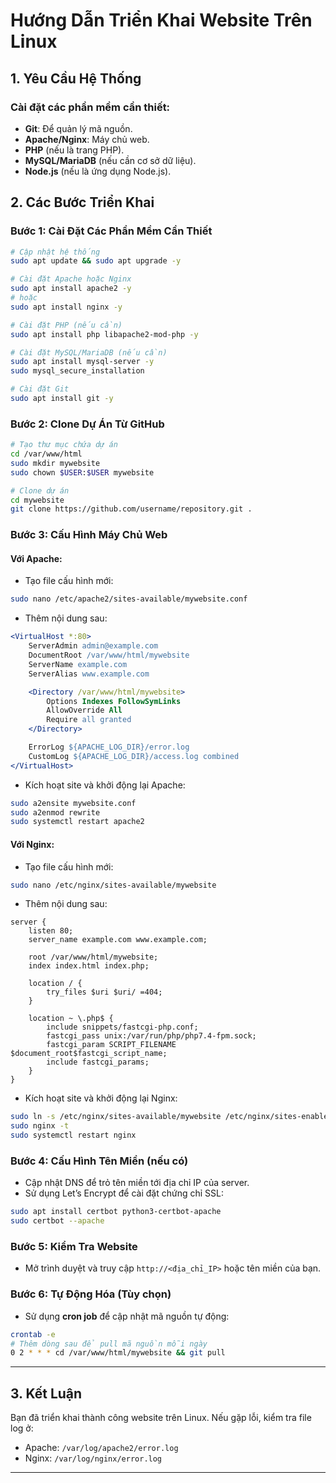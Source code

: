 # Hướng Dẫn Triển Khai Website Trên Linux

## 1. Yêu Cầu Hệ Thống
### Cài đặt các phần mềm cần thiết:
- **Git**: Để quản lý mã nguồn.
- **Apache/Nginx**: Máy chủ web.
- **PHP** (nếu là trang PHP).
- **MySQL/MariaDB** (nếu cần cơ sở dữ liệu).
- **Node.js** (nếu là ứng dụng Node.js).

## 2. Các Bước Triển Khai

### Bước 1: Cài Đặt Các Phần Mềm Cần Thiết
```bash
# Cập nhật hệ thống
sudo apt update && sudo apt upgrade -y

# Cài đặt Apache hoặc Nginx
sudo apt install apache2 -y
# hoặc
sudo apt install nginx -y

# Cài đặt PHP (nếu cần)
sudo apt install php libapache2-mod-php -y

# Cài đặt MySQL/MariaDB (nếu cần)
sudo apt install mysql-server -y
sudo mysql_secure_installation

# Cài đặt Git
sudo apt install git -y
```

### Bước 2: Clone Dự Án Từ GitHub
```bash
# Tạo thư mục chứa dự án
cd /var/www/html
sudo mkdir mywebsite
sudo chown $USER:$USER mywebsite

# Clone dự án
cd mywebsite
git clone https://github.com/username/repository.git .
```

### Bước 3: Cấu Hình Máy Chủ Web
#### Với Apache:
- Tạo file cấu hình mới:
```bash
sudo nano /etc/apache2/sites-available/mywebsite.conf
```
- Thêm nội dung sau:
```apache
<VirtualHost *:80>
    ServerAdmin admin@example.com
    DocumentRoot /var/www/html/mywebsite
    ServerName example.com
    ServerAlias www.example.com

    <Directory /var/www/html/mywebsite>
        Options Indexes FollowSymLinks
        AllowOverride All
        Require all granted
    </Directory>

    ErrorLog ${APACHE_LOG_DIR}/error.log
    CustomLog ${APACHE_LOG_DIR}/access.log combined
</VirtualHost>
```
- Kích hoạt site và khởi động lại Apache:
```bash
sudo a2ensite mywebsite.conf
sudo a2enmod rewrite
sudo systemctl restart apache2
```

#### Với Nginx:
- Tạo file cấu hình mới:
```bash
sudo nano /etc/nginx/sites-available/mywebsite
```
- Thêm nội dung sau:
```nginx
server {
    listen 80;
    server_name example.com www.example.com;

    root /var/www/html/mywebsite;
    index index.html index.php;

    location / {
        try_files $uri $uri/ =404;
    }

    location ~ \.php$ {
        include snippets/fastcgi-php.conf;
        fastcgi_pass unix:/var/run/php/php7.4-fpm.sock;
        fastcgi_param SCRIPT_FILENAME $document_root$fastcgi_script_name;
        include fastcgi_params;
    }
}
```
- Kích hoạt site và khởi động lại Nginx:
```bash
sudo ln -s /etc/nginx/sites-available/mywebsite /etc/nginx/sites-enabled/
sudo nginx -t
sudo systemctl restart nginx
```

### Bước 4: Cấu Hình Tên Miền (nếu có)
- Cập nhật DNS để trỏ tên miền tới địa chỉ IP của server.
- Sử dụng Let’s Encrypt để cài đặt chứng chỉ SSL:
```bash
sudo apt install certbot python3-certbot-apache
sudo certbot --apache
```

### Bước 5: Kiểm Tra Website
- Mở trình duyệt và truy cập `http://<địa_chỉ_IP>` hoặc tên miền của bạn.

### Bước 6: Tự Động Hóa (Tùy chọn)
- Sử dụng **cron job** để cập nhật mã nguồn tự động:
```bash
crontab -e
# Thêm dòng sau để pull mã nguồn mỗi ngày
0 2 * * * cd /var/www/html/mywebsite && git pull
```

---

## 3. Kết Luận
Bạn đã triển khai thành công website trên Linux. Nếu gặp lỗi, kiểm tra file log ở:
- Apache: `/var/log/apache2/error.log`
- Nginx: `/var/log/nginx/error.log`

--- 
